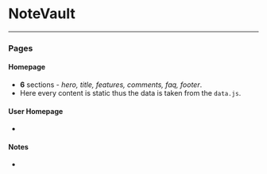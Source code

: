 # NoteVault
---

### Pages

#### Homepage
- **6** sections - *hero, title, features, comments, faq, footer*.
- Here every content is static thus the data is taken from the `data.js`.



#### User Homepage
- 

#### Notes 
-
